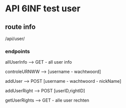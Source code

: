 # API 6INF test user

## route info

/api/user/

### endpoints

allUserInfo --> GET - all user info

controleURNWW --> [username - wachtwoord]

addUser --> POST [username - wachtwoord - nickName]

addUserRight --> POST [userID,rightID]

getUserRights --> GET - alle user rechten
